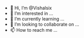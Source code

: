 - 👋 Hi, I’m @Vishalsix
- 👀 I’m interested in ...
- 🌱 I’m currently learning ...
- 💞️ I’m looking to collaborate on ...
- 📫 How to reach me ...

<!---
Vishalsix/Vishalsix is a ✨ special ✨ repository because its `README.md` (this file) appears on your GitHub profile.
You can click the Preview link to take a look at your changes.
--->
